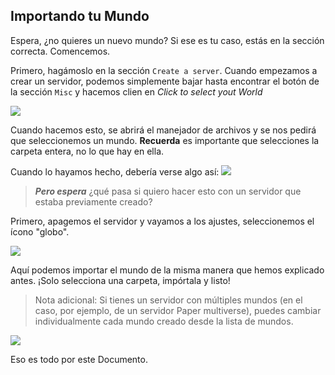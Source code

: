 ## Importando tu Mundo

Espera, ¿no quieres un nuevo mundo? Si ese es tu caso, estás en la sección correcta. Comencemos.

Primero, hagámoslo en la sección ``Create a server``.
Cuando empezamos a crear un servidor, podemos simplemente bajar hasta encontrar el botón de la sección ``Misc`` y hacemos clien en _Click to select yout World_

![](https://i.imgur.com/QPxVb7k.png)

Cuando hacemos esto, se abrirá el manejador de archivos y se nos pedirá que seleccionemos un mundo. **Recuerda** es importante que selecciones la carpeta entera, no lo que hay en ella.

Cuando lo hayamos hecho, debería verse algo así:
![](https://i.imgur.com/l6XdWqX.png)

>_**Pero espera**_ ¿qué pasa si quiero hacer esto con un servidor que estaba previamente creado?

Primero, apagemos el servidor y vayamos a los ajustes, seleccionemos el ícono "globo".

![](https://i.imgur.com/fskQTy3.png)

Aquí podemos importar el mundo de la misma manera que hemos explicado antes. ¡Solo selecciona una carpeta, impórtala y listo!

>Nota adicional: Si tienes un servidor con múltiples mundos (en el caso, por ejemplo, de un servidor Paper multiverse), puedes cambiar individualmente cada mundo creado desde la lista de mundos.

![](https://i.imgur.com/I5wKMgU.png)

Eso es todo por este Documento.

<!--- Translated by Supraim --->